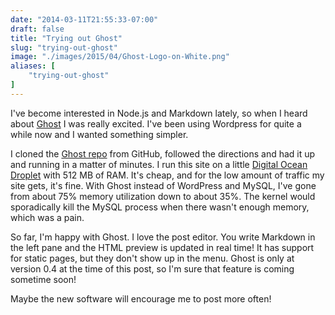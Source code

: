 ```yaml
---
date: "2014-03-11T21:55:33-07:00"
draft: false
title: "Trying out Ghost"
slug: "trying-out-ghost"
image: "./images/2015/04/Ghost-Logo-on-White.png"
aliases: [
	"trying-out-ghost"
]
---
```

I've become interested in Node.js and Markdown lately, so when I heard about [Ghost](http://tryghost.org) I was really excited. I've been using Wordpress for quite a while now and I wanted something simpler.

I cloned the [Ghost repo](https://github.com/tryghost/Ghost) from GitHub, followed the directions and had it up and running in a matter of minutes. I run this site on a little [Digital Ocean Droplet](https://www.digitalocean.com/) with 512 MB of RAM. It's cheap, and for the low amount of traffic my site gets, it's fine. With Ghost instead of WordPress and MySQL, I've gone from about 75% memory utilization down to about 35%. The kernel would sporadically kill the MySQL process when there wasn't enough memory, which was a pain.

So far, I'm happy with Ghost. I love the post editor. You write Markdown in the left pane and the HTML preview is updated in real time! It has support for static pages, but they don't show up in the menu. Ghost is only at version 0.4 at the time of this post, so I'm sure that feature is coming sometime soon!

Maybe the new software will encourage me to post more often!
